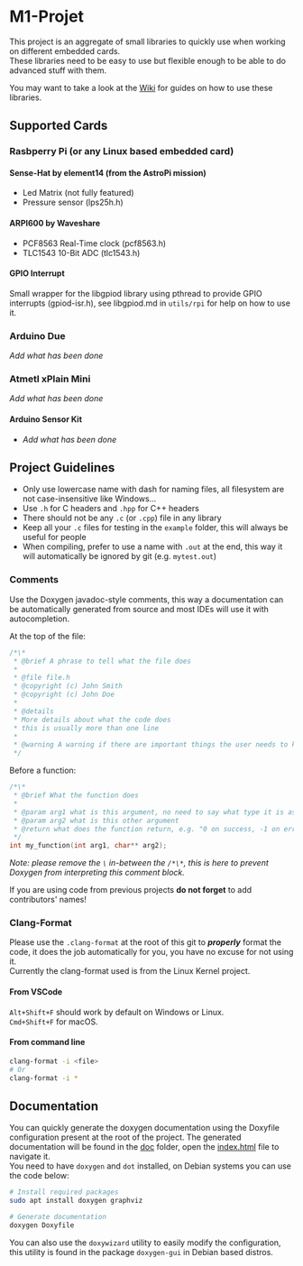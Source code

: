 # M1-Projet

This project is an aggregate of small libraries to quickly use when working on different embedded cards.  
These libraries need to be easy to use but flexible enough to be able to do advanced stuff with them.  

You may want to take a look at the [Wiki](https://github.com/Raclette2K/M1-Projet/wiki) for guides on how to use these libraries.

## Supported Cards

### Rasbperry Pi (or any Linux based embedded card)

#### Sense-Hat by element14 (from the AstroPi mission)

- Led Matrix (not fully featured)
- Pressure sensor (lps25h.h)

#### ARPI600 by Waveshare 

- PCF8563 Real-Time clock (pcf8563.h)
- TLC1543 10-Bit ADC (tlc1543.h)

#### GPIO Interrupt

Small wrapper for the libgpiod library using pthread to provide GPIO interrupts (gpiod-isr.h), see libgpiod.md in `utils/rpi` for help on how to use it.

### Arduino Due

*Add what has been done*

### Atmetl xPlain Mini

*Add what has been done*

#### Arduino Sensor Kit 

- *Add what has been done*
  
## Project Guidelines

- Only use lowercase name with dash for naming files, all filesystem are not case-insensitive like Windows...  
- Use `.h` for C headers and `.hpp` for C++ headers
- There should not be any `.c` (or `.cpp`) file in any library
- Keep all your `.c` files for testing in the `example` folder, this will always be useful for people
- When compiling, prefer to use a name with `.out` at the end, this way it will automatically be ignored by git (e.g. `mytest.out`)

### Comments 

Use the Doxygen javadoc-style comments, this way a documentation can be automatically generated from source and most IDEs will use it with autocompletion.

At the top of the file: 

```c
/*\*
 * @brief A phrase to tell what the file does
 * 
 * @file file.h
 * @copyright (c) John Smith 
 * @copyright (c) John Doe   
 *  
 * @details
 * More details about what the code does
 * this is usually more than one line
 * 
 * @warning A warning if there are important things the user needs to know
 */
``` 

Before a function:
```c
/*\*
 * @brief What the function does 
 * 
 * @param arg1 what is this argument, no need to say what type it is as it's automatically done
 * @param arg2 what is this other argument
 * @return what does the function return, e.g. "0 on success, -1 on error"
 */
int my_function(int arg1, char** arg2);
```

*Note: please remove the `\` in-between the `/*\*`, this is here to prevent Doxygen from interpreting this comment block.*

If you are using code from previous projects **do not forget** to add contributors' names!

### Clang-Format

Please use the `.clang-format` at the root of this git to ***properly*** format the code, it does the job automatically for you, you have no excuse for not using it.  
Currently the clang-format used is from the Linux Kernel project.

#### From VSCode

`Alt+Shift+F` should work by default on Windows or Linux.  
`Cmd+Shift+F` for macOS.

#### From command line

```sh
clang-format -i <file>
# Or
clang-format -i *
```

## Documentation

You can quickly generate the doxygen documentation using the Doxyfile configuration present at the root of the project.
The generated documentation will be found in the [doc](doc/) folder, open the [index.html](doc/html/index.html) file to navigate it.  
You need to have `doxygen` and `dot` installed, on Debian systems you can use the code below:

```sh
# Install required packages
sudo apt install doxygen graphviz

# Generate documentation
doxygen Doxyfile
```

You can also use the `doxywizard` utility to easily modify the configuration, this utility is found in the package `doxygen-gui` in Debian based distros.
